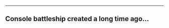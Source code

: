 ----------------------------------------------
Console battleship created a long time ago... 
---------------------------------------------
